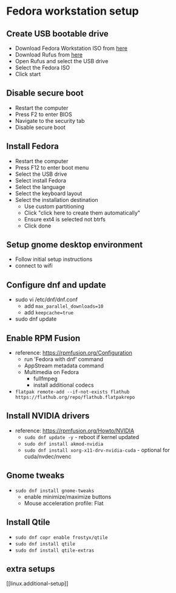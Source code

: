 
# Fedora workstation setup

## Create USB bootable drive
- Download Fedora Workstation ISO from [here](https://getfedora.org/en/workstation/download/)
- Download Rufus from [here](https://rufus.ie/)
- Open Rufus and select the USB drive
- Select the Fedora ISO
- Click start

## Disable secure boot
- Restart the computer
- Press F2 to enter BIOS
- Navigate to the security tab
- Disable secure boot

## Install Fedora
- Restart the computer
- Press F12 to enter boot menu
- Select the USB drive
- Select install Fedora
- Select the language
- Select the keyboard layout
- Select the installation destination
  - Use custom partitioning
  - Click "click here to create them automatically"
  - Ensure ext4 is selected not btrfs
  - Click done

## Setup gnome desktop environment
- Follow initial setup instructions
- connect to wifi

## Configure dnf and update
- sudo vi /etc/dnf/dnf.conf
  - add `max_parallel_downloads=10`
  - add `keepcache=true`
- sudo dnf update

## Enable RPM Fusion
- reference: https://rpmfusion.org/Configuration
  - run 'Fedora with dnf' command
  - AppStream metadata command
  - Multimedia on Fedora
    - fullfmpeg
    - install additional codecs
- `flatpak remote-add --if-not-exists flathub https://flathub.org/repo/flathub.flatpakrepo`

## Install NVIDIA drivers
- reference: https://rpmfusion.org/Howto/NVIDIA
  - `sudo dnf update -y` - reboot if kernel updated
  - `sudo dnf install akmod-nvidia`
  - `sudo dnf install xorg-x11-drv-nvidia-cuda` - optional for cuda/nvdec/nvenc

## Gnome tweaks
- `sudo dnf install gnome-tweaks`
  - enable minimize/maximize buttons
  - Mouse acceleration profile: Flat

## Install Qtile
- `sudo dnf copr enable frostyx/qtile`
- `sudo dnf install qtile`
- `sudo dnf install qtile-extras`

## extra setups
[[linux.additional-setup]]